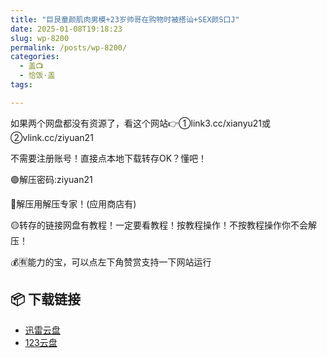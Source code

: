 ```yaml
---
title: "巨艮童颜肌肉男模+23岁帅哥在购物时被搭讪+SEX颜S口J"
date: 2025-01-08T19:18:23
slug: wp-8200
permalink: /posts/wp-8200/
categories:
  - 盖📺
  - 恰饭·盖
tags:

---
```


如果两个网盘都没有资源了，看这个网站👉①link3.cc/xianyu21或②vlink.cc/ziyuan21

不需要注册账号！直接点本地下载转存OK？懂吧！

🟢解压密码:ziyuan21

🔵解压用解压专家！(应用商店有)

🟡转存的链接网盘有教程！一定要看教程！按教程操作！不按教程操作你不会解压！

💰🈶能力的宝，可以点左下角赞赏支持一下网站运行

## 📦 下载链接
- [迅雷云盘](https://blziyuan21.com/pay-download/8200?key=686e090e1b&down_id=0)
- [123云盘](https://blziyuan21.com/pay-download/8200?key=686e090e1b&down_id=1)

